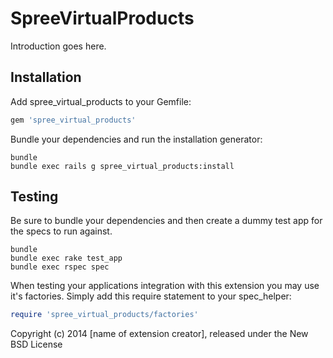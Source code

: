 SpreeVirtualProducts
====================

Introduction goes here.

Installation
------------

Add spree_virtual_products to your Gemfile:

```ruby
gem 'spree_virtual_products'
```

Bundle your dependencies and run the installation generator:

```shell
bundle
bundle exec rails g spree_virtual_products:install
```

Testing
-------

Be sure to bundle your dependencies and then create a dummy test app for the specs to run against.

```shell
bundle
bundle exec rake test_app
bundle exec rspec spec
```

When testing your applications integration with this extension you may use it's factories.
Simply add this require statement to your spec_helper:

```ruby
require 'spree_virtual_products/factories'
```

Copyright (c) 2014 [name of extension creator], released under the New BSD License
